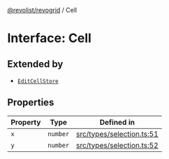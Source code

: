 [@revolist/revogrid](README.md) / Cell

# Interface: Cell

## Extended by

- [`EditCellStore`](Interface.EditCellStore.md)

## Properties

| Property | Type | Defined in |
| ------ | ------ | ------ |
| `x` | `number` | [src/types/selection.ts:51](https://github.com/revolist/revogrid/blob/08de4537b2052abd86ff4eb5461780401e3c4fcb/src/types/selection.ts#L51) |
| `y` | `number` | [src/types/selection.ts:52](https://github.com/revolist/revogrid/blob/08de4537b2052abd86ff4eb5461780401e3c4fcb/src/types/selection.ts#L52) |
